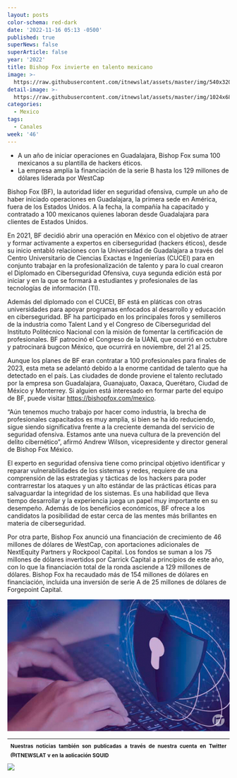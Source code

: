 ```yaml
---
layout: posts
color-schema: red-dark
date: '2022-11-16 05:13 -0500'
published: true
superNews: false
superArticle: false
year: '2022'
title: Bishop Fox invierte en talento mexicano
image: >-
  https://raw.githubusercontent.com/itnewslat/assets/master/img/540x320/teclado-seguro-p.jpg
detail-image: >-
  https://raw.githubusercontent.com/itnewslat/assets/master/img/1024x680/teclado-seguro-g.jpg
categories:
  - Mexico
tags:
  - Canales
week: '46'
---
```

- A un año de iniciar operaciones en Guadalajara, Bishop Fox suma 100 mexicanos a su plantilla de hackers éticos.
- La empresa amplía la financiación de la serie B hasta los 129 millones de dólares liderada por WestCap

Bishop Fox (BF), la autoridad líder en seguridad ofensiva, cumple un año de haber iniciado operaciones en Guadalajara, la primera sede en América, fuera de los Estados Unidos. A la fecha, la compañía ha capacitado y contratado a 100 mexicanos quienes laboran desde Guadalajara para clientes de Estados Unidos.
 
En 2021, BF decidió abrir una operación en México con el objetivo de atraer y formar activamente a expertos en ciberseguridad (hackers éticos), desde su inicio entabló relaciones con la Universidad de Guadalajara a través del Centro Universitario de Ciencias Exactas e Ingenierías (CUCEI) para en conjunto trabajar en la profesionalización de talento y para lo cual crearon el Diplomado en Ciberseguridad Ofensiva, cuya segunda edición está por iniciar y en la que se formará a estudiantes y profesionales de las tecnologías de información (TI).
 
Además del diplomado con el CUCEI, BF está en pláticas con otras universidades para apoyar programas enfocados al desarrollo y educación en ciberseguridad. BF ha participado en los principales foros y semilleros de la industria como Talent Land y el Congreso de Ciberseguridad del Instituto Politécnico Nacional con la misión de fomentar la certificación de profesionales. BF patrocinó el Congreso de la UANL que ocurrió en octubre y patrocinará bugcon México, que ocurrirá en noviembre, del 21 al 25.
 
Aunque los planes de BF eran contratar a 100 profesionales para finales de 2023, esta meta se adelantó debido a la enorme cantidad de talento que ha detectado en el país. Las ciudades de donde proviene el talento reclutado por la empresa son Guadalajara, Guanajuato, Oaxaca, Querétaro, Ciudad de México y Monterrey. Si alguien está interesado en formar parte del equipo de BF, puede visitar https://bishopfox.com/mexico.
 
“Aún tenemos mucho trabajo por hacer como industria, la brecha de profesionales capacitados es muy amplia, si bien se ha ido reduciendo, sigue siendo significativa frente a la creciente demanda del servicio de seguridad ofensiva. Estamos ante una nueva cultura de la prevención del delito cibernético”, afirmó Andrew Wilson, vicepresidente y director general de Bishop Fox México.
 
El experto en seguridad ofensiva tiene como principal objetivo identificar y reparar vulnerabilidades de los sistemas y redes, requiere de una comprensión de las estrategias y tácticas de los hackers para poder contrarrestar los ataques y un alto estándar de las prácticas éticas para salvaguardar la integridad de los sistemas. Es una habilidad que lleva tiempo desarrollar y la experiencia juega un papel muy importante en su desempeño. Además de los beneficios económicos, BF ofrece a los candidatos la posibilidad de estar cerca de las mentes más brillantes en materia de ciberseguridad.
 
Por otra parte, Bishop Fox anunció una financiación de crecimiento de 46 millones de dólares de WestCap, con aportaciones adicionales de NextEquity Partners y Rockpool Capital. Los fondos se suman a los 75 millones de dólares invertidos por Carrick Capital a principios de este año, con lo que la financiación total de la ronda asciende a 129 millones de dólares. Bishop Fox ha recaudado más de 154 millones de dólares en financiación, incluida una inversión de serie A de 25 millones de dólares de Forgepoint Capital.

![](https://raw.githubusercontent.com/itnewslat/assets/master/img/540x320/teclado-seguro-p.jpg)

<table style="height: 42px;" width="569">
<tbody>
<tr>
<td style="text-align: justify;"><sub><strong>Nuestras noticias también son publicadas a través de nuestra cuenta en Twitter <a href="https://twitter.com/itnewslat?lang=es">@ITNEWSLAT</a> y en la aplicación <a href="https://squidapp.co/en/">SQUID</a></strong></sub></td>
</tr>
</tbody>
</table>

<img src="https://tracker.metricool.com/c3po.jpg?hash=56f88a41e39ab42c063cc51676587a04"/>